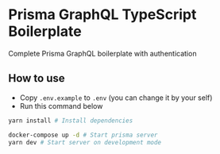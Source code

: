 # Prisma GraphQL TypeScript Boilerplate

Complete Prisma GraphQL boilerplate with authentication

## How to use

- Copy `.env.example` to `.env` (you can change it by your self)
- Run this command below

```sh
yarn install # Install dependencies

docker-compose up -d # Start prisma server
yarn dev # Start server on development mode
```

